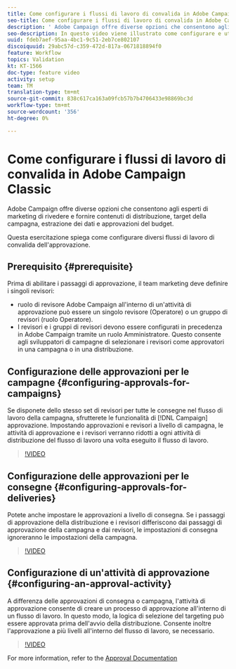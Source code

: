 ```yaml
---
title: Come configurare i flussi di lavoro di convalida in Adobe Campaign Classic
seo-title: Come configurare i flussi di lavoro di convalida in Adobe Campaign Classic
description: ' Adobe Campaign offre diverse opzioni che consentono agli esperti di marketing di rivedere e fornire contenuti di distribuzione, target della campagna, estrazione dei dati e approvazioni del budget. Questa esercitazione spiega come configurare diversi flussi di lavoro di convalida dell''approvazione.'
seo-description: In questo video viene illustrato come configurare e utilizzare un modello di consegna in ACCAdobe Campaign, i professionisti del marketing possono rivedere e fornire contenuti di consegna, target della campagna, estrazione dei dati e approvazioni del budget. Questa esercitazione spiega come configurare diversi flussi di lavoro di convalida dell'approvazione.
uuid: fdeb7aef-95aa-4bc1-9c51-2eb7ce802107
discoiquuid: 29abc57d-c359-472d-817a-0671818894f0
feature: Workflow
topics: Validation
kt: KT-1566
doc-type: feature video
activity: setup
team: TM
translation-type: tm+mt
source-git-commit: 838c617ca163a09fcb57b7b4706433e98869bc3d
workflow-type: tm+mt
source-wordcount: '356'
ht-degree: 0%

---
```



# Come configurare i flussi di lavoro di convalida in Adobe Campaign Classic

 Adobe Campaign offre diverse opzioni che consentono agli esperti di marketing di rivedere e fornire contenuti di distribuzione, target della campagna, estrazione dei dati e approvazioni del budget.

Questa esercitazione spiega come configurare diversi flussi di lavoro di convalida dell&#39;approvazione.

## Prerequisito {#prerequisite}

Prima di abilitare i passaggi di approvazione, il team marketing deve definire i singoli revisori:

*  ruolo di revisore Adobe Campaign all&#39;interno di un&#39;attività di approvazione può essere un singolo revisore (Operatore) o un gruppo di revisori (ruolo Operatore).
* I revisori e i gruppi di revisori devono essere configurati in precedenza in  Adobe Campaign tramite un ruolo Amministratore. Questo consente agli sviluppatori di campagne di selezionare i revisori come approvatori in una campagna o in una distribuzione.

## Configurazione delle approvazioni per le campagne  {#configuring-approvals-for-campaigns}

Se disponete dello stesso set di revisori per tutte le consegne nel flusso di lavoro della campagna, sfrutterete le funzionalità di [!DNL Campaign] approvazione. Impostando approvazioni e revisori a livello di campagna, le attività di approvazione e i revisori verranno ridotti a ogni attività di distribuzione del flusso di lavoro una volta eseguito il flusso di lavoro.

>[!VIDEO](https://video.tv.adobe.com/v/25175?quality=12)

## Configurazione delle approvazioni per le consegne  {#configuring-approvals-for-deliveries}

Potete anche impostare le approvazioni a livello di consegna. Se i passaggi di approvazione della distribuzione e i revisori differiscono dai passaggi di approvazione della campagna e dai revisori, le impostazioni di consegna ignoreranno le impostazioni della campagna.

>[!VIDEO](https://video.tv.adobe.com/v/25176?quality=12)

## Configurazione di un&#39;attività di approvazione  {#configuring-an-approval-activity}

A differenza delle approvazioni di consegna o campagna, l&#39;attività di approvazione consente di creare un processo di approvazione all&#39;interno di un flusso di lavoro. In questo modo, la logica di selezione del targeting può essere approvata prima dell&#39;avvio della distribuzione. Consente inoltre l&#39;approvazione a più livelli all&#39;interno del flusso di lavoro, se necessario.

>[!VIDEO](https://video.tv.adobe.com/v/25174?quality=12)

For more information, refer to the [Approval Documentation](https://docs.adobe.com/help/en/campaign-classic/using/automating-with-workflows/flow-control-activities/approval.html)
